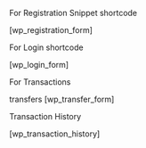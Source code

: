

For Registration Snippet shortcode

[wp_registration_form]


For Login shortcode

[wp_login_form]


For  Transactions


transfers
[wp_transfer_form]

Transaction History

[wp_transaction_history]

